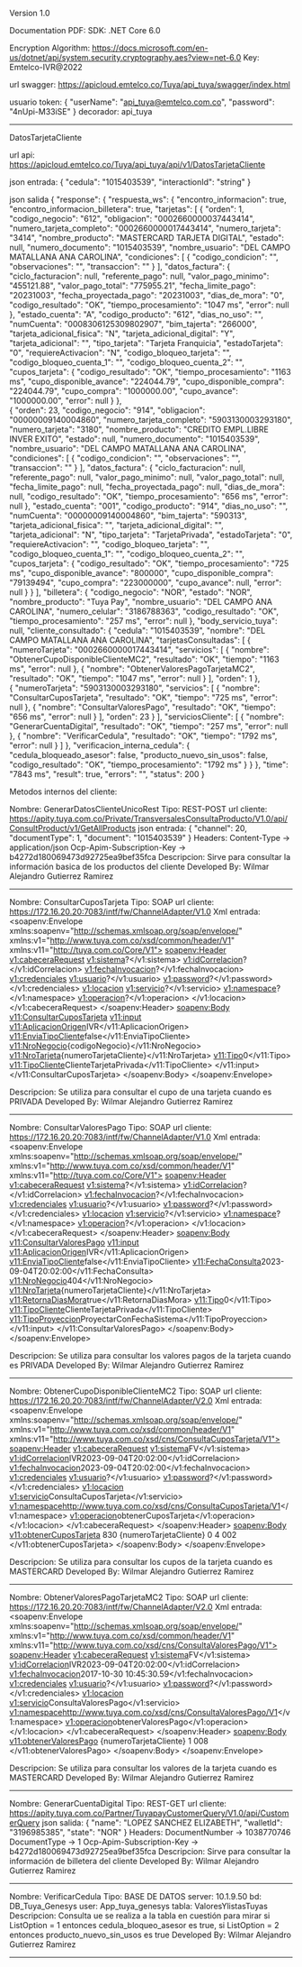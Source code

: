 Version 1.0

Documentation PDF: 
SDK: .NET Core 6.0

Encryption Algorithm: https://docs.microsoft.com/en-us/dotnet/api/system.security.cryptography.aes?view=net-6.0
Key: Emtelco-IVR@2022

url swagger: https://apicloud.emtelco.co/Tuya/api_tuya/swagger/index.html

usuario token:
{
  "userName": "api_tuya@emtelco.com.co",
  "password": "4nUpi-M33iSE"
}
decorador: api_tuya

*******************************************************************************************************************************************
DatosTarjetaCliente

url api: https://apicloud.emtelco.co/Tuya/api_tuya/api/v1/DatosTarjetaCliente

json entrada:
{
  "cedula": "1015403539",
  "interactionId": "string"
}

json salida
{
	"response": {
		"respuesta_ws": {
			"encontro_informacion": true,
			"encontro_informacion_billetera": true,
			"tarjetas": [
				{
					"orden": 1,
					"codigo_negocio": "612",
					"obligacion": "0002660000037443414",
					"numero_tarjeta_completo": "0002660000017443414",
					"numero_tarjeta": "3414",
					"nombre_producto": "MASTERCARD TARJETA DIGITAL",
					"estado": null,
					"numero_documento": "1015403539",
					"nombre_usuario": "DEL CAMPO MATALLANA ANA CAROLINA",
					"condiciones": [
						{
							"codigo_condicion": "",
							"observaciones": "",
							"transaccion": ""
						}
					],
					"datos_factura": {
						"ciclo_facturacion": null,
						"referente_pago": null,
						"valor_pago_minimo": "455121.88",
						"valor_pago_total": "775955.21",
						"fecha_limite_pago": "20231003",
						"fecha_proyectada_pago": "20231003",
						"dias_de_mora": "0",
						"codigo_resultado": "OK",
						"tiempo_procesamiento": "1047 ms",
						"error": null
					},
					"estado_cuenta": "A",
					"codigo_producto": "612",
					"dias_no_uso": "",
					"numCuenta": "0008306125309802907",
					"bim_tajerta": "266000",
					"tarjeta_adicional_fisica": "N",
					"tarjeta_adicional_digital": "Y",
					"tarjeta_adicional": "",
					"tipo_tarjeta": "Tarjeta Franquicia",
					"estadoTarjeta": "0",
					"requiereActivacion": "N",
					"codigo_bloqueo_tarjeta": "",
					"codigo_bloqueo_cuenta_1": "",
					"codigo_bloqueo_cuenta_2": "",
					"cupos_tarjeta": {
						"codigo_resultado": "OK",
						"tiempo_procesamiento": "1163 ms",
						"cupo_disponible_avance": "224044.79",
						"cupo_disponible_compra": "224044.79",
						"cupo_compra": "1000000.00",
						"cupo_avance": "1000000.00",
						"error": null
					}
				},								
				{
					"orden": 23,
					"codigo_negocio": "914",
					"obligacion": "00000009140004860",
					"numero_tarjeta_completo": "5903130003293180",
					"numero_tarjeta": "3180",
					"nombre_producto": "CREDITO EMPL.LIBRE INVER EXITO",
					"estado": null,
					"numero_documento": "1015403539",
					"nombre_usuario": "DEL CAMPO MATALLANA ANA CAROLINA",
					"condiciones": [
						{
							"codigo_condicion": "",
							"observaciones": "",
							"transaccion": ""
						}
					],
					"datos_factura": {
						"ciclo_facturacion": null,
						"referente_pago": null,
						"valor_pago_minimo": null,
						"valor_pago_total": null,
						"fecha_limite_pago": null,
						"fecha_proyectada_pago": null,
						"dias_de_mora": null,
						"codigo_resultado": "OK",
						"tiempo_procesamiento": "656 ms",
						"error": null
					},
					"estado_cuenta": "001",
					"codigo_producto": "914",
					"dias_no_uso": "",
					"numCuenta": "00000009140004860",
					"bim_tajerta": "590313",
					"tarjeta_adicional_fisica": "",
					"tarjeta_adicional_digital": "",
					"tarjeta_adicional": "N",
					"tipo_tarjeta": "TarjetaPrivada",
					"estadoTarjeta": "0",
					"requiereActivacion": "",
					"codigo_bloqueo_tarjeta": "",
					"codigo_bloqueo_cuenta_1": "",
					"codigo_bloqueo_cuenta_2": "",
					"cupos_tarjeta": {
						"codigo_resultado": "OK",
						"tiempo_procesamiento": "725 ms",
						"cupo_disponible_avance": "800000",
						"cupo_disponible_compra": "79139494",
						"cupo_compra": "223000000",
						"cupo_avance": null,
						"error": null
					}
				}
			],
			"billetera": {
				"codigo_negocio": "NOR",
				"estado": "NOR",
				"nombre_producto": "Tuya Pay",
				"nombre_usuario": "DEL CAMPO  ANA CAROLINA",
				"numero_celular": "3186788363",
				"codigo_resultado": "OK",
				"tiempo_procesamiento": "257 ms",
				"error": null
			},
			"body_servicio_tuya": null,
			"cliente_consultado": {
				"cedula": "1015403539",
				"nombre": "DEL CAMPO MATALLANA ANA CAROLINA",
				"tarjetasConsultadas": [
					{
						"numeroTarjeta": "0002660000017443414",
						"servicios": [
							{
								"nombre": "ObtenerCupoDisponibleClienteMC2",
								"resultado": "OK",
								"tiempo": "1163 ms",
								"error": null
							},
							{
								"nombre": "ObtenerValoresPagoTarjetaMC2",
								"resultado": "OK",
								"tiempo": "1047 ms",
								"error": null
							}
						],
						"orden": 1
					},					
					{
						"numeroTarjeta": "5903130003293180",
						"servicios": [
							{
								"nombre": "ConsultarCuposTarjeta",
								"resultado": "OK",
								"tiempo": "725 ms",
								"error": null
							},
							{
								"nombre": "ConsultarValoresPago",
								"resultado": "OK",
								"tiempo": "656 ms",
								"error": null
							}
						],
						"orden": 23
					}
				],
				"serviciosCliente": [
					{
						"nombre": "GenerarCuentaDigital",
						"resultado": "OK",
						"tiempo": "257 ms",
						"error": null
					},
					{
						"nombre": "VerificarCedula",
						"resultado": "OK",
						"tiempo": "1792 ms",
						"error": null
					}
				]
			},
			"verificacion_interna_cedula": {
				"cedula_bloqueado_asesor": false,
				"producto_nuevo_sin_usos": false,
				"codigo_resultado": "OK",
				"tiempo_procesamiento": "1792 ms"
			}
		}
	},
	"time": "7843 ms",
	"result": true,
	"errors": "",
	"status": 200
}

Metodos internos del cliente:

Nombre: GenerarDatosClienteUnicoRest
Tipo: REST-POST
url cliente: https://apity.tuya.com.co/Private/TransversalesConsultaProducto/V1.0/api/ConsultProduct/v1/GetAllProducts
json entrada:
{
	"channel": 20,
	"documentType": 1,
	"document": "1015403539"
}
Headers:
Content-Type -> application/json
Ocp-Apim-Subscription-Key -> b4272d180069473d92725ea9bef35fca
Descripcion: Sirve para consultar la información basica de los productos del cliente
Developed By: Wilmar Alejandro Gutierrez Ramirez
_______________________________________________________________________________________________
Nombre: ConsultarCuposTarjeta
Tipo: SOAP
url cliente: https://172.16.20.20:7083/intf/fw/ChannelAdapter/V1.0
Xml entrada:
<soapenv:Envelope
	xmlns:soapenv="http://schemas.xmlsoap.org/soap/envelope/"
	xmlns:v1="http://www.tuya.com.co/xsd/common/header/V1"
	xmlns:v11="http://tuya.com.co/Core/V1">
	<soapenv:Header>
		<v1:cabeceraRequest>
			<v1:sistema>?</v1:sistema>
			<v1:idCorrelacion>?</v1:idCorrelacion>
			<v1:fechaInvocacion>?</v1:fechaInvocacion>
			<v1:credenciales>
				<v1:usuario>?</v1:usuario>
				<v1:password>?</v1:password>
			</v1:credenciales>
			<v1:locacion>
				<v1:servicio>?</v1:servicio>
				<v1:namespace>?</v1:namespace>
				<v1:operacion>?</v1:operacion>
			</v1:locacion>
		</v1:cabeceraRequest>
	</soapenv:Header>
	<soapenv:Body>
		<v11:ConsultarCuposTarjeta>
			<!--Optional:-->
			<v11:input>
				<!--Optional:-->
				<v11:AplicacionOrigen>IVR</v11:AplicacionOrigen>
				<!--Optional:-->
				<v11:EnviaTipoCliente>false</v11:EnviaTipoCliente>
				<!--Optional:-->
				<v11:NroNegocio>{codigoNegocio}</v11:NroNegocio>
				<v11:NroTarjeta>{numeroTarjetaCliente}</v11:NroTarjeta>
				<!--Optional:-->
				<v11:Tipo>0</v11:Tipo>
				<!--Optional:-->
				<v11:TipoCliente>ClienteTarjetaPrivada</v11:TipoCliente>
			</v11:input>
		</v11:ConsultarCuposTarjeta>
	</soapenv:Body>
</soapenv:Envelope>

Descripcion: Se utiliza para consultar el cupo de una tarjeta cuando es PRIVADA
Developed By: Wilmar Alejandro Gutierrez Ramirez
_______________________________________________________________________________________________
Nombre: ConsultarValoresPago
Tipo: SOAP
url cliente: https://172.16.20.20:7083/intf/fw/ChannelAdapter/V1.0
Xml entrada:
<soapenv:Envelope
	xmlns:soapenv="http://schemas.xmlsoap.org/soap/envelope/"
	xmlns:v1="http://www.tuya.com.co/xsd/common/header/V1"
	xmlns:v11="http://tuya.com.co/Core/V1">
	<soapenv:Header>
		<v1:cabeceraRequest>
			<v1:sistema>?</v1:sistema>
			<v1:idCorrelacion>?</v1:idCorrelacion>
			<v1:fechaInvocacion>?</v1:fechaInvocacion>
			<v1:credenciales>
				<v1:usuario>?</v1:usuario>
				<v1:password>?</v1:password>
			</v1:credenciales>
			<v1:locacion>
				<v1:servicio>?</v1:servicio>
				<v1:namespace>?</v1:namespace>
				<v1:operacion>?</v1:operacion>
			</v1:locacion>
		</v1:cabeceraRequest>
	</soapenv:Header>
	<soapenv:Body>
		<v11:ConsultarValoresPago>
			<!--Optional:-->
			<v11:input>
				<!--Optional:-->
				<v11:AplicacionOrigen>IVR</v11:AplicacionOrigen>
				<!--Optional:-->
				<v11:EnviaTipoCliente>false</v11:EnviaTipoCliente>
				<!--Optional:-->
				<v11:FechaConsulta>2023-09-04T20:02:00</v11:FechaConsulta>
				<v11:NroNegocio>404</v11:NroNegocio>
				<!--Optional:-->
				<v11:NroTarjeta>{numeroTarjetaCliente}</v11:NroTarjeta>
				<!--Optional:-->
				<v11:RetornaDiasMora>true</v11:RetornaDiasMora>
				<!--Optional:-->
				<v11:Tipo>0</v11:Tipo>
				<!--Optional:-->
				<v11:TipoCliente>ClienteTarjetaPrivada</v11:TipoCliente>
				<!--Optional:-->
				<v11:TipoProyeccion>ProyectarConFechaSistema</v11:TipoProyeccion>
			</v11:input>
		</v11:ConsultarValoresPago>
	</soapenv:Body>
</soapenv:Envelope>

Descripcion: Se utiliza para consultar los valores pagos de la tarjeta cuando es PRIVADA
Developed By: Wilmar Alejandro Gutierrez Ramirez
_______________________________________________________________________________________________
Nombre: ObtenerCupoDisponibleClienteMC2
Tipo: SOAP
url cliente: https://172.16.20.20:7083/intf/fw/ChannelAdapter/V2.0
Xml entrada:
<soapenv:Envelope
	xmlns:soapenv="http://schemas.xmlsoap.org/soap/envelope/"
	xmlns:v1="http://www.tuya.com.co/xsd/common/header/V1"
	xmlns:v11="http://www.tuya.com.co/xsd/cns/ConsultaCuposTarjeta/V1">
	<soapenv:Header>
		<v1:cabeceraRequest>
			<v1:sistema>FV</v1:sistema>
			<v1:idCorrelacion>IVR2023-09-04T20:02:00</v1:idCorrelacion>
			<v1:fechaInvocacion>2023-09-04T20:02:00</v1:fechaInvocacion>
			<v1:credenciales>
				<v1:usuario>?</v1:usuario>
				<v1:password>?</v1:password>
			</v1:credenciales>
			<v1:locacion>
				<v1:servicio>ConsultaCuposTarjeta</v1:servicio>
                <v1:namespace>http://www.tuya.com.co/xsd/cns/ConsultaCuposTarjeta/V1</v1:namespace>
				<v1:operacion>obtenerCuposTarjeta</v1:operacion>
			</v1:locacion>
		</v1:cabeceraRequest>
	</soapenv:Header>
	<soapenv:Body>
		<v11:obtenerCuposTarjeta>
			<!--Optional:-->
			<organizacion>830</organizacion>
			<numeroTarjeta>{numeroTarjetaCliente}</numeroTarjeta>
			<!--Optional:-->
			<indicadorUsoExterior>0</indicadorUsoExterior>
			<!--Optional:-->
			<codigoCanal>4</codigoCanal>
			<!--Optional:-->
			<codigoTransaccion>002</codigoTransaccion>
		</v11:obtenerCuposTarjeta>
	</soapenv:Body>
</soapenv:Envelope>

Descripcion: Se utiliza para consultar los cupos de la tarjeta cuando es MASTERCARD
Developed By: Wilmar Alejandro Gutierrez Ramirez
_______________________________________________________________________________________________
Nombre: ObtenerValoresPagoTarjetaMC2
Tipo: SOAP
url cliente: https://172.16.20.20:7083/intf/fw/ChannelAdapter/V2.0
Xml entrada:
<soapenv:Envelope
	xmlns:soapenv="http://schemas.xmlsoap.org/soap/envelope/"
	xmlns:v1="http://www.tuya.com.co/xsd/common/header/V1"
	xmlns:v11="http://www.tuya.com.co/xsd/cns/ConsultaValoresPago/V1">
	<soapenv:Header>
		<v1:cabeceraRequest>
			<v1:sistema>FV</v1:sistema>
			<v1:idCorrelacion>IVR2023-09-04T20:02:00</v1:idCorrelacion>
			<v1:fechaInvocacion>2017-10-30 10:45:30.59</v1:fechaInvocacion>
			<v1:credenciales>
				<v1:usuario>?</v1:usuario>
				<v1:password>?</v1:password>
			</v1:credenciales>
			<v1:locacion>
				<v1:servicio>ConsultaValoresPago</v1:servicio>
				<v1:namespace>http://www.tuya.com.co/xsd/cns/ConsultaValoresPago/V1</v1:namespace>
				<v1:operacion>obtenerValoresPago</v1:operacion>
			</v1:locacion>
		</v1:cabeceraRequest>
	</soapenv:Header>
	<soapenv:Body>
		<v11:obtenerValoresPago>
			<numeroTarjeta>{numeroTarjetaCliente}</numeroTarjeta>
			<codigoCanal>1</codigoCanal>
			<codigoTransaccion>008</codigoTransaccion>
		</v11:obtenerValoresPago>
	</soapenv:Body>
</soapenv:Envelope>

Descripcion: Se utiliza para consultar los valores de la tarjeta cuando es MASTERCARD
Developed By: Wilmar Alejandro Gutierrez Ramirez
_______________________________________________________________________________________________
Nombre: GenerarCuentaDigital
Tipo: REST-GET
url cliente: https://apity.tuya.com.co/Partner/TuyapayCustomerQuery/V1.0/api/CustomerQuery
json salida:
{
	"name": "LOPEZ SANCHEZ ELIZABETH",
	"walletId": "3196985385",
	"state": "NOR"
}
Headers:
DocumentNumber -> 1038770746
DocumentType -> 1
Ocp-Apim-Subscription-Key -> b4272d180069473d92725ea9bef35fca
Descripcion: Sirve para consultar la información de billetera del cliente
Developed By: Wilmar Alejandro Gutierrez Ramirez
_______________________________________________________________________________________________
Nombre: VerificarCedula
Tipo: BASE DE DATOS
server: 10.1.9.50
bd: DB_Tuya_Genesys
user: App_tuya_genesys
tabla: ValoresYlistasTuyas
Descripcion: Consulta ue se realiza a la tabla en cuestión para mirar si ListOption = 1 entonces cedula_bloqueo_asesor es true, si ListOption = 2 entonces producto_nuevo_sin_usos es true
Developed By: Wilmar Alejandro Gutierrez Ramirez
*****************************************************************************************************************************************************************

